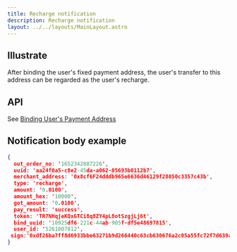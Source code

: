 ```yaml
---
title: Recharge notification
description: Recharge notification
layout: ../../layouts/MainLayout.astro
---
```


## Illustrate

After binding the user's fixed payment address, the user's transfer to this address can be regarded as the user's recharge.

## API

See [Binding User's Payment Address](/en/bindReceiveAddress)

## Notification body example

```json
{
  out_order_no: '1652342887226',
  uuid: 'aa24f0a5-c8e2-45da-a062-05693b0112b7',
  merchant_address: '0x8cf6F24dddb965e6636d46129f28050c3357c43b',
  type: 'recharge',
  amount: '0.0100',
  amount_hex: '10000',
  got_amount: '0.0100',
  pay_result: 'success',
  token: 'TR7NHqjeKQxGTCi8q8ZY4pL8otSzgjLj6t',
  bind_uuid: '10925df6-221c-44ab-905f-df5e48697815',
  user_id: '5261807812',
 sign:'0xdf26ba7ff8d6933bbe63271b9d266440c63cb630676a2c05a55fc72f7d639ae62af7125bef4fea1df29983652d8b934d72602f971fb66591a080daf786ecdb4e1b'
}
```
